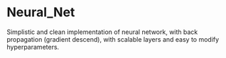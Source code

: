 # Neural_Net
Simplistic and clean implementation of neural network, with back propagation (gradient descend), with scalable layers and easy to modify hyperparameters.

